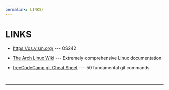 ```yaml
---
permalink: LINKS/
---
```


# LINKS

* <https://os.vlsm.org/> --- OS242
* [The Arch Linux Wiki](https://wiki.archlinux.org/title/Main_page) --- Extremely comprehensive Linux documentation

* [freeCodeCamp git Cheat Sheet](https://www.freecodecamp.org/news/git-cheat-sheet/) --- 50 fundamental git commands 
<br>
<hr>
